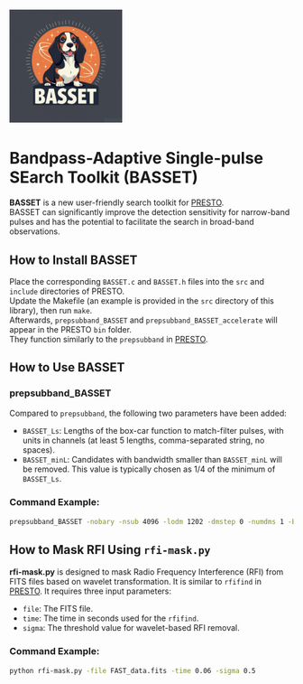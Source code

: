 # <img src="BASSET_logo.png" width="200" />
# Bandpass-Adaptive Single-pulse SEarch Toolkit (BASSET)

**BASSET** is a new user-friendly search toolkit for [PRESTO](https://github.com/scottransom/presto).  
BASSET can significantly improve the detection sensitivity for narrow-band pulses and has the potential to facilitate the search in broad-band observations.

## How to Install BASSET

Place the corresponding `BASSET.c` and `BASSET.h` files into the `src` and `include` directories of PRESTO.  
Update the Makefile (an example is provided in the `src` directory of this library), then run `make`.  
Afterwards, `prepsubband_BASSET` and `prepsubband_BASSET_accelerate` will appear in the PRESTO `bin` folder.  
They function similarly to the `prepsubband` in [PRESTO](https://github.com/scottransom/presto).

## How to Use BASSET

### prepsubband_BASSET

Compared to `prepsubband`, the following two parameters have been added:

- `BASSET_Ls`: Lengths of the box-car function to match-filter pulses, with units in channels (at least 5 lengths, comma-separated string, no spaces).
- `BASSET_minL`: Candidates with bandwidth smaller than `BASSET_minL` will be removed. This value is typically chosen as 1/4 of the minimum of `BASSET_Ls`.

### Command Example:
```bash
prepsubband_BASSET -nobary -nsub 4096 -lodm 1202 -dmstep 0 -numdms 1 -BASSET_minL 100 -BASSET_Ls 100,200,300,400,500,600,800,1000,1200,1400,1600,1800,2000 -ignorechan 0:16,690:837,1420:1450,2775:2855,3800:3970 -o FAST_data.fits FAST_data.fits
```

## How to Mask RFI Using `rfi-mask.py`

**rfi-mask.py** is designed to mask Radio Frequency Interference (RFI) from FITS files based on wavelet transformation. It is similar to `rfifind` in [PRESTO](https://github.com/scottransom/presto). It requires three input parameters:

- `file`: The FITS file.
- `time`: The time in seconds used for the `rfifind`.
- `sigma`: The threshold value for wavelet-based RFI removal.

### Command Example:

```bash
python rfi-mask.py -file FAST_data.fits -time 0.06 -sigma 0.5
```
